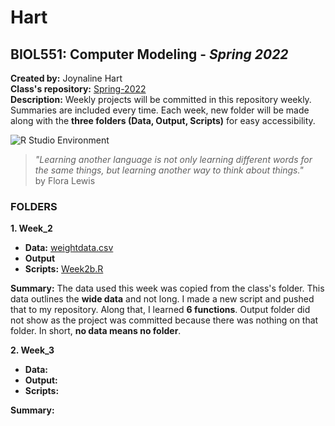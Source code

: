 # Hart
## BIOL551: Computer Modeling - _Spring 2022_
**Created by:** Joynaline Hart  
**Class's repository:** [Spring-2022](https://github.com/Biol551-CSUN/Spring-2022)  
**Description:** Weekly projects will be committed in this repository weekly. Summaries are included every time. Each week, new folder will be made along with the **three folders (Data, Output, Scripts)** for easy accessibility.

![R Studio Environment](https://www.datasciencecentral.com/wp-content/uploads/2021/10/RStudio.png) 
> _"Learning another language is not only learning different words for the same things, but learning another way to think about things."_  
> by Flora Lewis

### FOLDERS
**1. Week_2**
* **Data:** [weightdata.csv](https://github.com/Biol551-CSUN/Hart/blob/main/Week_2/Data/weightdata.csv) 
* **Output**
* **Scripts:** [Week2b.R](https://github.com/Biol551-CSUN/Hart/blob/main/Week_2/Scripts/Week2b.R)  

**Summary:** The data used this week was copied from the class's folder. This data outlines the **wide data** and not long. I made a new script and pushed that to my repository. Along that, I learned **6 functions**. Output folder did not show as the project was committed because there was nothing on that folder. In short, **no data means no folder**.  

**2. Week_3**
* **Data:** 
* **Output:** 
* **Scripts:** 

**Summary:**
